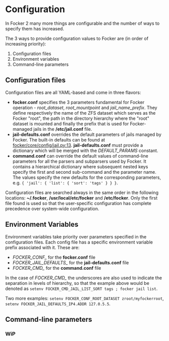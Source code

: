 # Configuration

In Focker 2 many more things are configurable and the number of ways to specify them has increased.

The 3 ways to provide configuration values to Focker are (in order of increasing priority):

1. Configuration files
2. Environment variables
3. Command-line parameters

## Configuration files

Configuration files are all YAML-based and come in three flavors:

- **focker.conf** specifies the 3 parameters fundamental for Focker operation - _root_dataset_, _root_mountpoint_ and _jail_name_prefix_. They define respectively the name of the ZFS dataset which serves as the Focker "root", the path in the directory hierarchy where the "root" dataset is mounted and finally the prefix that is used for Focker-managed jails in the **/etc/jail.conf** file.
- **jail-defaults.conf** overrides the default parameters of jails managed by Focker. The built-in defaults can be found at [focker/core/config/jail.py:13](../../focker/core/config/jail.py#L13). **jail-defaults.conf** must provide a dictionary which will be merged with the _DEFAULT_PARAMS_ constant.
- **command.conf** can override the default values of command-line parameters for all the parsers and subparsers used by Focker. It contains a hierarchical dictionary where subsequent nested keys specify the first and second sub-command and the parameter name. The values specify the new defaults for the corresponding parameters, e.g. `{ 'jail': { 'list': { 'sort': 'tags' } } }`.

Configuration files are searched always in the same order in the following locations: **~/.focker**, **/usr/local/etc/focker** and **/etc/focker**. Only the first file found is used so that the user-specific configuration has complete precedence over system-wide configuration.

## Environment Variables

Environment variables take priority over parameters specified in the configuration files. Each config file has a specific environment variable prefix associated with it. These are:

- _FOCKER_CONF&lowbar;_ for the **focker.conf** file
- _FOCKER_JAIL_DEFAULTS&lowbar;_ for the **jail-defaults.conf** file
- _FOCKER_CMD&lowbar;_ for the **command.conf** file

In the case of _FOCKER_CMD&lowbar;_ the underscores are also used to indicate the separation in levels of hierarchy, so that the example above would be denoted as `setenv FOCKER_CMD_JAIL_LIST_SORT tags ; focker jail list`.

Two more examples: `setenv FOCKER_CONF_ROOT_DATASET zroot/myfockerroot`, `setenv FOCKER_JAIL_DEFAULTS_IP4.ADDR 127.0.5.5`.

## Command-line parameters

### WiP
